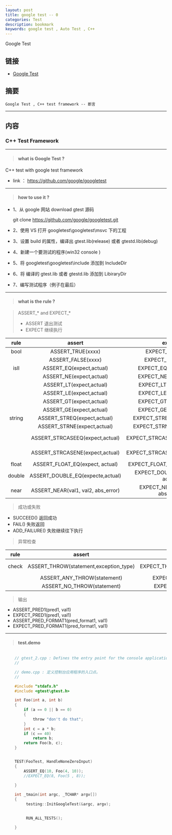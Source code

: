 ```yaml
---
layout: post
title: google test -- 0
categories: Test
description: bookmark
keywords: google test , Auto Test , C++
---
```


Google Test 

## 链接

* [Google Test](https://tsbxmw.github.io/2017/2/9/Test-gtest1/)

##  摘要
    
    Google Test , C++ test framework -- 断言


----------

## 内容    
    
### C++ Test Framework

----------

> #### what is Google Test ?

  C++ test with google test framework

* link ： https://github.com/google/googletest

----------

> #### how to use it ?

* 1、从 google 网站 download gtest 源码
   
   git clone https://github.com/google/googletest.git

* 2、使用 VS 打开 googletest\googletest\msvc 下的工程

* 3、设置 build 的属性，编译出 gtest.lib(release) 或者 gtestd.lib(debug) 

* 4、新建一个要测试的程序(win32 console )

* 5、将 googletest\googletest\include 添加到 IncludeDir
   
* 6、将 编译的 gtest.lib 或者 gtestd.lib 添加到 LibiraryDir
   
* 7、编写测试程序（例子在最后）
  

----------

> #### what is the rule ?

> ASSERT_* and EXPECT_*  
>  * ASSERT 退出测试 
>  * EXPECT 继续执行

| rule | assert | expect |  meaning |
|:-----:|:------:|:------:|:-------:|
| bool | ASSERT_TRUE(xxxx) | EXPECT_TRUE(xxxx) | xxxx == TRUE |
|  | ASSERT_FALSE(xxxx) | EXPECT_FALSE(xxxx) | xxxx == FALSE |
| isll | ASSERT_EQ(expect,actual) | EXPECT_EQ(expect,actual) | expect == actual |
|  | ASSERT_NE(expect,actual) | EXPECT_NE(expect,actual) | expect != actual |
|  | ASSERT_LT(expect,actual) | EXPECT_LT(expect,actual) | expect < actual |
|  | ASSERT_LE(expect,actual) | EXPECT_LE(expect,actual) | expect <= actual |
|  | ASSERT_GT(expect,actual) | EXPECT_GT(expect,actual) | expect > actual |
|  | ASSERT_GE(expect,actual) | EXPECT_GE(expect,actual) | expect >= actual |
| string | ASSERT_STREQ(expect,actual) | EXPECT_STREQ(expect,actual) | expect.equals(actual) |
|  | ASSERT_STRNE(expect,actual) | EXPECT_STRNE(expect,actual) | expect != actual |
|  | ASSERT_STRCASEEQ(expect,actual) | EXPECT_STRCASEEQ(expect,actual) | expect == actual in ignoring case |
|  | ASSERT_STRCASENE(expect,actual) | EXPECT_STRCASENE(expect,actual) | expect != actual in ignoring case |
| float | ASSERT_FLOAT_EQ(expect, actual) | EXPECT_FLOAT_EQ(expect, actual) | expect == actual |
| double | ASSERT_DOUBLE_EQ(expecte,actual) | EXPECT_DOUBLE_EQ(expect, actual) | expect == actual |
| near | ASSERT_NEAR(val1, val2, abs_error) | EXPECT_NEAR(val1, val2, abs_error) | val1 near v2 |



> 成功或失败

* SUCCEED() 返回成功
* FAIL() 失败返回 
* ADD_FAILURE() 失败继续往下执行

> 异常检查

| rule | assert | expect |  meaning |
|:-----:|:------:|:------:|:-------:|
|check |  ASSERT_THROW(statement,exception_type) |  EXPECT_THROW(statement,exception_type) | same type |
|      |  ASSERT_ANY_THROW(statement) |  EXPECT_ANT_THROW(statement) | any type |
|      |   ASSERT_NO_THROW(statement) |  EXPECT_NO_THROW(statement) | no type |

> 输出

* ASSERT_PRED1(pred1, val1)
* EXPECT_PRED1(pred1, val1)
* ASSERT_PRED_FORMAT1(pred_format1, val1)
* EXPECT_PRED_FORMAT1(pred_format1, val1)




---------




> #### test.demo

```c
	
	// gtest_2.cpp : Defines the entry point for the console application.
	//

	// demo.cpp : 定义控制台应用程序的入口点。
	//

	#include "stdafx.h"
	#include <gtest\gtest.h>

	int Foo(int a, int b)
	{
	    if (a == 0 || b == 0)
	    {
	        throw "don't do that";
	    }
	    int c = a * b;
	    if (c == 40)
	        return b;
	    return Foo(b, c);
	}


	TEST(FooTest, HandleNoneZeroInput)
	{
	    ASSERT_EQ(10, Foo(4, 10));
	    //EXPECT_EQ(8, Foo(5 , 8));
	    
	}

	int _tmain(int argc, _TCHAR* argv[])
	{
	     testing::InitGoogleTest(&argc, argv);
	     

	     RUN_ALL_TESTS();

	}
		
```
